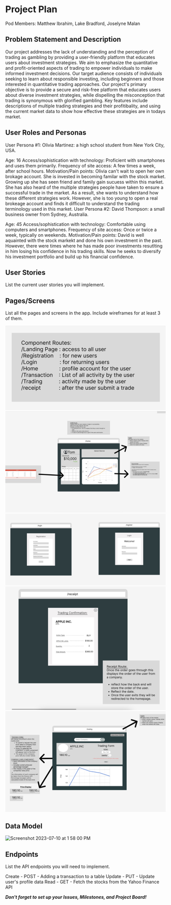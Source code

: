 # Project Plan

Pod Members: Matthew Ibrahim, Lake Bradford, Joselyne Malan

## Problem Statement and Description

Our project addresses the lack of understanding and the perception of trading as gambling by providing a user-friendly platform that educates users about investment strategies. We aim to emphasize the quantitative and profit-oriented aspects of trading to empower individuals to make informed investment decisions. Our target audience consists of individuals seeking to learn about responsible investing, including beginners and those interested in quantitative trading approaches.
Our project's primary objective is to provide a secure and risk-free platform that educates users about diverse investment strategies, while dispelling the misconception that trading is synonymous with glorified gambling. Key features include descriptions of multiple trading strategies and their profitibality, and using the current market data to show how effective these strategies are in todays market.
## User Roles and Personas

User Persona #1: Olivia Martinez: a high school student from New York City, USA.

Age: 16
Access/sophistication with technology: Proficient with smartphones and uses them primarily.
Frequency of site access: A few times a week, after school hours.
Motivation/Pain points: Olivia can't wait to open her own brokage account. She is invested in becoming familar with the stock market. Growing up she has seen friend and family gain sucuess within this market. She has also heard of the multiple strategies people have taken to ensure a successful trade in the market. As a result, she wants to understand how these different strategies work. However, she is too young to open a real brokeage account and finds it difficult to understand the trading terminology used in this market.
User Persona #2: David Thompson: a small business owner from Sydney, Australia.

Age: 45
Access/sophistication with technology: Comfortable using computers and smartphones.
Frequency of site access: Once or twice a week, typically on weekends.
Motivation/Pain points: David is well aquainted with the stock markekt and done his own investment in the past. However, there were times where he has made poor investments resutlting in him losing his confidence in his trading skills. Now he seeks to diversify his investment portfolio and build up his financial confidence.

## User Stories

List the current user stories you will implement.

## Pages/Screens

List all the pages and screens in the app. Include wireframes for at least 3 of them.

![](pictures/Routes.jpg)
![](pictures/Home.jpg)
![](pictures/Login:Registration.jpg)
![](pictures/Reciept.jpg)
![](pictures/trade.gif)

## Data Model

<img width="1092" alt="Screenshot 2023-07-10 at 1 58 00 PM" src="https://github.com/FinanceExpert200/Capstone-Project/assets/89942749/9726799a-0c27-4bc3-ae87-f3c2ebede169">




## Endpoints

List the API endpoints you will need to implement.

Create - POST - Adding a transaction to a table
Update - PUT - Update user's profile data
Read - GET - Fetch the stocks from the Yahoo Finance API



***Don't forget to set up your Issues, Milestones, and Project Board!***
